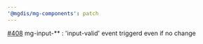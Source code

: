 ```yaml
---
'@mgdis/mg-components': patch
---
```


[#408](https://gitlab.mgdis.fr/core/core-ui/core-ui/-/issues/408) mg-input-\*\* : 'input-valid' event triggerd even if no change
